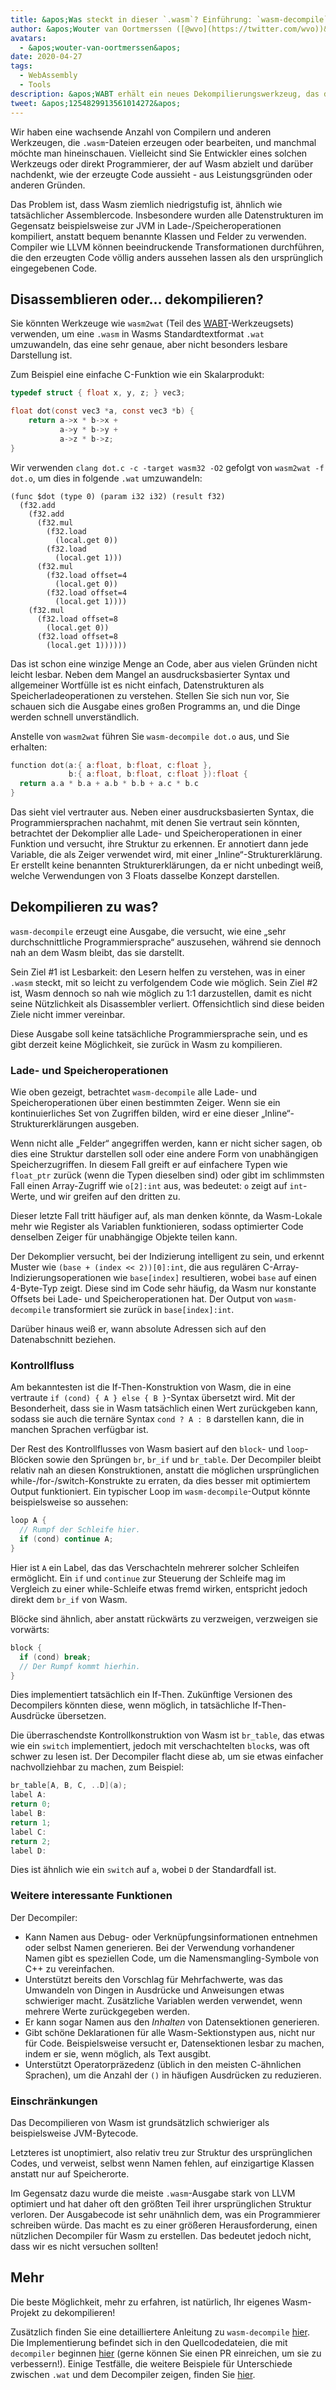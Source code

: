 ```yaml
---
title: &apos;Was steckt in dieser `.wasm`? Einführung: `wasm-decompile`&apos;
author: &apos;Wouter van Oortmerssen ([@wvo](https://twitter.com/wvo))&apos;
avatars:
  - &apos;wouter-van-oortmerssen&apos;
date: 2020-04-27
tags:
  - WebAssembly
  - Tools
description: &apos;WABT erhält ein neues Dekompilierungswerkzeug, das das Lesen der Inhalte von Wasm-Modulen erleichtern kann.&apos;
tweet: &apos;1254829913561014272&apos;
---
```

Wir haben eine wachsende Anzahl von Compilern und anderen Werkzeugen, die `.wasm`-Dateien erzeugen oder bearbeiten, und manchmal möchte man hineinschauen. Vielleicht sind Sie Entwickler eines solchen Werkzeugs oder direkt Programmierer, der auf Wasm abzielt und darüber nachdenkt, wie der erzeugte Code aussieht - aus Leistungsgründen oder anderen Gründen.

<!--truncate-->
Das Problem ist, dass Wasm ziemlich niedrigstufig ist, ähnlich wie tatsächlicher Assemblercode. Insbesondere wurden alle Datenstrukturen im Gegensatz beispielsweise zur JVM in Lade-/Speicheroperationen kompiliert, anstatt bequem benannte Klassen und Felder zu verwenden. Compiler wie LLVM können beeindruckende Transformationen durchführen, die den erzeugten Code völlig anders aussehen lassen als den ursprünglich eingegebenen Code.

## Disassemblieren oder... dekompilieren?

Sie könnten Werkzeuge wie `wasm2wat` (Teil des [WABT](https://github.com/WebAssembly/wabt)-Werkzeugsets) verwenden, um eine `.wasm` in Wasms Standardtextformat `.wat` umzuwandeln, das eine sehr genaue, aber nicht besonders lesbare Darstellung ist.

Zum Beispiel eine einfache C-Funktion wie ein Skalarprodukt:

```c
typedef struct { float x, y, z; } vec3;

float dot(const vec3 *a, const vec3 *b) {
    return a->x * b->x +
           a->y * b->y +
           a->z * b->z;
}
```

Wir verwenden `clang dot.c -c -target wasm32 -O2` gefolgt von `wasm2wat -f dot.o`, um dies in folgende `.wat` umzuwandeln:

```wasm
(func $dot (type 0) (param i32 i32) (result f32)
  (f32.add
    (f32.add
      (f32.mul
        (f32.load
          (local.get 0))
        (f32.load
          (local.get 1)))
      (f32.mul
        (f32.load offset=4
          (local.get 0))
        (f32.load offset=4
          (local.get 1))))
    (f32.mul
      (f32.load offset=8
        (local.get 0))
      (f32.load offset=8
        (local.get 1))))))
```

Das ist schon eine winzige Menge an Code, aber aus vielen Gründen nicht leicht lesbar. Neben dem Mangel an ausdrucksbasierter Syntax und allgemeiner Wortfülle ist es nicht einfach, Datenstrukturen als Speicherladeoperationen zu verstehen. Stellen Sie sich nun vor, Sie schauen sich die Ausgabe eines großen Programms an, und die Dinge werden schnell unverständlich.

Anstelle von `wasm2wat` führen Sie `wasm-decompile dot.o` aus, und Sie erhalten:

```c
function dot(a:{ a:float, b:float, c:float },
             b:{ a:float, b:float, c:float }):float {
  return a.a * b.a + a.b * b.b + a.c * b.c
}
```

Das sieht viel vertrauter aus. Neben einer ausdrucksbasierten Syntax, die Programmiersprachen nachahmt, mit denen Sie vertraut sein könnten, betrachtet der Dekomplier alle Lade- und Speicheroperationen in einer Funktion und versucht, ihre Struktur zu erkennen. Er annotiert dann jede Variable, die als Zeiger verwendet wird, mit einer „Inline“-Strukturerklärung. Er erstellt keine benannten Strukturerklärungen, da er nicht unbedingt weiß, welche Verwendungen von 3 Floats dasselbe Konzept darstellen.

## Dekompilieren zu was?

`wasm-decompile` erzeugt eine Ausgabe, die versucht, wie eine „sehr durchschnittliche Programmiersprache“ auszusehen, während sie dennoch nah an dem Wasm bleibt, das sie darstellt.

Sein Ziel #1 ist Lesbarkeit: den Lesern helfen zu verstehen, was in einer `.wasm` steckt, mit so leicht zu verfolgendem Code wie möglich. Sein Ziel #2 ist, Wasm dennoch so nah wie möglich zu 1:1 darzustellen, damit es nicht seine Nützlichkeit als Disassembler verliert. Offensichtlich sind diese beiden Ziele nicht immer vereinbar.

Diese Ausgabe soll keine tatsächliche Programmiersprache sein, und es gibt derzeit keine Möglichkeit, sie zurück in Wasm zu kompilieren.

### Lade- und Speicheroperationen

Wie oben gezeigt, betrachtet `wasm-decompile` alle Lade- und Speicheroperationen über einen bestimmten Zeiger. Wenn sie ein kontinuierliches Set von Zugriffen bilden, wird er eine dieser „Inline“-Strukturerklärungen ausgeben.

Wenn nicht alle „Felder“ angegriffen werden, kann er nicht sicher sagen, ob dies eine Struktur darstellen soll oder eine andere Form von unabhängigen Speicherzugriffen. In diesem Fall greift er auf einfachere Typen wie `float_ptr` zurück (wenn die Typen dieselben sind) oder gibt im schlimmsten Fall einen Array-Zugriff wie `o[2]:int` aus, was bedeutet: `o` zeigt auf `int`-Werte, und wir greifen auf den dritten zu.

Dieser letzte Fall tritt häufiger auf, als man denken könnte, da Wasm-Lokale mehr wie Register als Variablen funktionieren, sodass optimierter Code denselben Zeiger für unabhängige Objekte teilen kann.

Der Dekomplier versucht, bei der Indizierung intelligent zu sein, und erkennt Muster wie `(base + (index << 2))[0]:int`, die aus regulären C-Array-Indizierungsoperationen wie `base[index]` resultieren, wobei `base` auf einen 4-Byte-Typ zeigt. Diese sind im Code sehr häufig, da Wasm nur konstante Offsets bei Lade- und Speicheroperationen hat. Der Output von `wasm-decompile` transformiert sie zurück in `base[index]:int`.

Darüber hinaus weiß er, wann absolute Adressen sich auf den Datenabschnitt beziehen.

### Kontrollfluss

Am bekanntesten ist die If-Then-Konstruktion von Wasm, die in eine vertraute `if (cond) { A } else { B }`-Syntax übersetzt wird. Mit der Besonderheit, dass sie in Wasm tatsächlich einen Wert zurückgeben kann, sodass sie auch die ternäre Syntax `cond ? A : B` darstellen kann, die in manchen Sprachen verfügbar ist.

Der Rest des Kontrollflusses von Wasm basiert auf den `block`- und `loop`-Blöcken sowie den Sprüngen `br`, `br_if` und `br_table`. Der Decompiler bleibt relativ nah an diesen Konstruktionen, anstatt die möglichen ursprünglichen while-/for-/switch-Konstrukte zu erraten, da dies besser mit optimiertem Output funktioniert. Ein typischer Loop im `wasm-decompile`-Output könnte beispielsweise so aussehen:

```c
loop A {
  // Rumpf der Schleife hier.
  if (cond) continue A;
}
```

Hier ist `A` ein Label, das das Verschachteln mehrerer solcher Schleifen ermöglicht. Ein `if` und `continue` zur Steuerung der Schleife mag im Vergleich zu einer while-Schleife etwas fremd wirken, entspricht jedoch direkt dem `br_if` von Wasm.

Blöcke sind ähnlich, aber anstatt rückwärts zu verzweigen, verzweigen sie vorwärts:

```c
block {
  if (cond) break;
  // Der Rumpf kommt hierhin.
}
```

Dies implementiert tatsächlich ein If-Then. Zukünftige Versionen des Decompilers könnten diese, wenn möglich, in tatsächliche If-Then-Ausdrücke übersetzen.

Die überraschendste Kontrollkonstruktion von Wasm ist `br_table`, das etwas wie ein `switch` implementiert, jedoch mit verschachtelten `block`s, was oft schwer zu lesen ist. Der Decompiler flacht diese ab, um sie etwas
einfacher nachvollziehbar zu machen, zum Beispiel:

```c
br_table[A, B, C, ..D](a);
label A:
return 0;
label B:
return 1;
label C:
return 2;
label D:
```

Dies ist ähnlich wie ein `switch` auf `a`, wobei `D` der Standardfall ist.

### Weitere interessante Funktionen

Der Decompiler:

- Kann Namen aus Debug- oder Verknüpfungsinformationen entnehmen oder selbst Namen generieren. Bei der Verwendung vorhandener Namen gibt es speziellen Code, um die Namensmangling-Symbole von C++ zu vereinfachen.
- Unterstützt bereits den Vorschlag für Mehrfachwerte, was das Umwandeln von Dingen in Ausdrücke und Anweisungen etwas schwieriger macht. Zusätzliche Variablen werden verwendet, wenn mehrere Werte zurückgegeben werden.
- Er kann sogar Namen aus den _Inhalten_ von Datensektionen generieren.
- Gibt schöne Deklarationen für alle Wasm-Sektionstypen aus, nicht nur für Code. Beispielsweise versucht er, Datensektionen lesbar zu machen, indem er sie, wenn möglich, als Text ausgibt.
- Unterstützt Operatorpräzedenz (üblich in den meisten C-ähnlichen Sprachen), um die Anzahl der `()` in häufigen Ausdrücken zu reduzieren.

### Einschränkungen

Das Decompilieren von Wasm ist grundsätzlich schwieriger als beispielsweise JVM-Bytecode.

Letzteres ist unoptimiert, also relativ treu zur Struktur des ursprünglichen Codes, und verweist, selbst wenn Namen fehlen, auf einzigartige Klassen anstatt nur auf Speicherorte.

Im Gegensatz dazu wurde die meiste `.wasm`-Ausgabe stark von LLVM optimiert und hat daher oft den größten Teil ihrer ursprünglichen Struktur verloren. Der Ausgabecode ist sehr unähnlich dem, was ein Programmierer schreiben würde. Das macht es zu einer größeren Herausforderung, einen nützlichen Decompiler für Wasm zu erstellen. Das bedeutet jedoch nicht, dass wir es nicht versuchen sollten!

## Mehr

Die beste Möglichkeit, mehr zu erfahren, ist natürlich, Ihr eigenes Wasm-Projekt zu dekompilieren!

Zusätzlich finden Sie eine detailliertere Anleitung zu `wasm-decompile` [hier](https://github.com/WebAssembly/wabt/blob/master/docs/decompiler.md). Die Implementierung befindet sich in den Quellcodedateien, die mit `decompiler` beginnen [hier](https://github.com/WebAssembly/wabt/tree/master/src) (gerne können Sie einen PR einreichen, um sie zu verbessern!). Einige Testfälle, die weitere Beispiele für Unterschiede zwischen `.wat` und dem Decompiler zeigen, finden Sie [hier](https://github.com/WebAssembly/wabt/tree/master/test/decompile).
